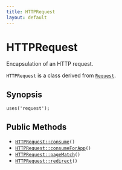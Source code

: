 ```yaml
---
title: HTTPRequest
layout: default
---
```


# HTTPRequest

Encapsulation of an HTTP request.

<code>HTTPRequest</code> is a class derived from <code><a href="Request">Request</a></code>.

## Synopsis

<pre><code>uses('request');
</code></pre>
## Public Methods

* <code><a href="HTTPRequest%3A%3Aconsume">HTTPRequest::consume</a>()</code>
* <code><a href="HTTPRequest%3A%3AconsumeForApp">HTTPRequest::consumeForApp</a>()</code>
* <code><a href="HTTPRequest%3A%3ApageMatch">HTTPRequest::pageMatch</a>()</code>
* <code><a href="HTTPRequest%3A%3Aredirect">HTTPRequest::redirect</a>()</code>

